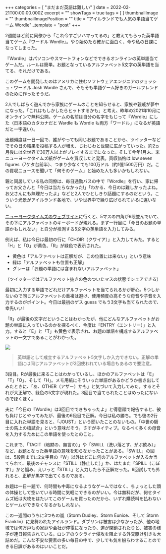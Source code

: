 +++
categories = [ "まだまだ英語は難しい" ]
date = 2022-02-21T00:00:00.000Z
excerpt = ""
showTags = true
tags = [ ]
thumbnailImage = ""
thumbnailImagePosition = ""
title = "アイルランドでも人気の単語当てゲーム Wordle"
_template = "post"
+++

2週間ほど前に同僚から「これ今すごいハマってるの」と教えてもらった英単語当てゲーム『ワードル Wordle』。やり始めたら確かに面白く、今や私の日課になってしまった。

<!--more-->

『Wordle』はパソコンやスマートフォンなどでできるオンラインの英単語当てゲームだ。ルールは簡単。お題となっているアルファベット5文字の英単語を当てる、それだけである。

このゲームを開発したのはアメリカに住むソフトウェアエンジニアのジョッシュ・ワードル Josh Wardle さんで、そもそも単語ゲーム好きのガールフレンドのために作ったそうだ。

2人でしばらく遊んでから家族にゲームのことを知らせると、家族や親戚が夢中になった。「これはもしかしたらヒットするかも」と考え、昨年の2021年10月にオンラインで無料公開。ゲームの名前は自分の名字をもじって『Wordle』にした（日本語のカタカナだと Wardle も Wordle も両方「ワードル」になるが英語だと一字違い）。

出題頻度は一日一回で、誰がやっても同じお題であることから、ツイッターなどでその日の結果を投稿する人が増え、じわじわと世間に広がっていった。約2ヵ月後には全世界で30万人以上がプレイするまでになった。そして今年1月末、米ニューヨークタイムズ紙がゲームを買収したと発表。買収価格は low seven figures（7ケタ台前半）、つまり少なくても100万ドル（約1億1500万円）だ。この買収ニュースを聞いて「何そのゲーム」と始めた人も多いかもしれない。

親と同居している私の同僚は、毎日通勤バスの中で『Wordle』を行い、家に帰ってお父さんと「今日は当たらなかった!」「わかる、今日のは難しかったよね。お父さんにも無理だったよ」などと2人でひとしきり話題にするのだという。こういう光景がアイルランド各地で、いや世界中で繰り広げられているに違いない。

[ニューヨークタイムズのウェブサイト](https://www.nytimes.com/games/wordle/index.html)に行くと、5マスの四角が6段並んでいて、その下にアルファベットのキーボードが現れる。まず一行目に「今日のお題の単語かもしれない」と自分が推測する5文字の英単語を入力してみる。

例えば、私は今日は最初の行に「CHOIR（クワイア）」と入力してみた。すると「H」と「O」が黄色、「R」が緑色で表示された。

* 黄色は「アルファベットは正解だが、この位置には来ない」という意味
* 緑は「アルファベットも位置も正解」
* グレーは「お題の単語には含まれないアルファベット」

（ツイッターではアルファベット抜きの色のついたマスの状態でシェアできる）

最初に入力する単語でどれだけアルファベットを当てられるかが肝心。5つしかないので同じアルファベットの重複は避け、使用頻度の高そうな母音や子音を入力するのがポイント。今日は最初のゲス guess でもう3文字も当てられたので、幸先いい!

「R」が最後の文字だということはわかったが、他にどんなアルファベットがお題の単語に入っているのかを探るべく、今度は「ENTRY（エントリー）」と入力。すると「E」と「T」も黄色で表示され、お題の単語を構成するアルファベットの一文字であることがわかった。

![](/images/wordle.webp)

> 英単語として成立するアルファベット5文字しか入力できない。正解の単語には同じアルファベットが2回使われている場合もあるので要注意。

3段目。Rが最後に来ることはわかっているし、ほかのアルファベットは「E」「T」「O」、そして「H」。メモ用紙にそういった単語があるかどうか書き出してみたときに、「あ、OTHER（アザー）かも」と気づいて入力してみた。するとそれが大正解で、緑色の5文字が現れた。3回目で当てられたことはめったにないのでほくほく。

夫に「今日の『Wordle』は3回目でできちゃったよ」と得意顔で報告すると、彼も負けじとやってみたが、最後の6段目で正解。今日は私の勝ち。でも彼の2行目に入れた単語を見ると、「JOUST」という聞いたことのないもの。「中世の騎士の馬上の槍試合」という意味だそう。さすがネイティブ。なるべく多くの母音を入力するためにこの単語を使ったとのこと。

これまで、「TACIT（暗黙の、無言の）」や「SWILL（洗い落とす、がぶ飲み）」など、お題となった英単語の意味を知らなかったことがある。「SWILL」の回は、5段目までに2文字目の「W」以外はどこに何のアルファベットが入るか当てられて、最後のチャンスに「STILL（静止した）」か、はたまた「SPILL（こぼす）」かと悩み、えいっと「STILL」と入力したら不正解だった。6回試しても外れると、正解が黒字で出てくるのである。

お題は一日一題で、何時間も中毒になるようなゲームではなく、ちょっとした頭の体操として空いている時間に気軽にできるのがいい。今は無料だが、何せタイムズ紙は大枚をはたいてこのゲームを買ったのだから、いずれ購読料を払わないとゲームができなくなるかもしれない。

この一週間のうちに3つもの嵐（Storm Dudley、Storm Eunice、そして Storm Franklin）に見舞われたアイルランド。ダブリンは被害は少なかったが、他の地域では何万戸もの家庭や会社が停電になったり、道が閉鎖されたりと、被害の様子が連日報告されている。ロシアのウクライナ侵攻を阻止する外交駆け引きも大詰めだ。こんな不安な要素の多い毎日の中で、少しでも気を紛らわせることのできる日課があるのはいいことだ。
